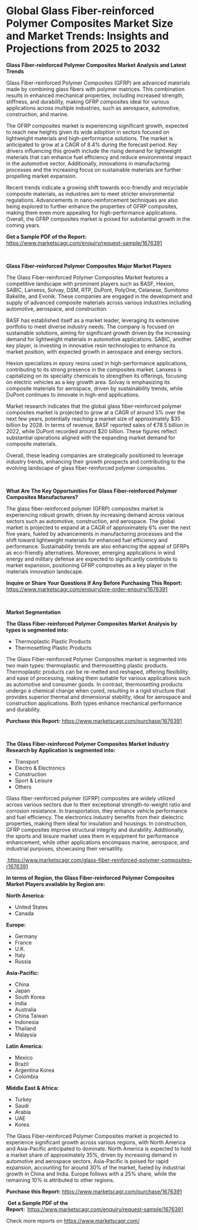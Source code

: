 <p><h1>Global Glass Fiber-reinforced Polymer Composites Market Size and Market Trends: Insights and Projections from 2025 to 2032</h1></p><p><strong>Glass Fiber-reinforced Polymer Composites Market Analysis and Latest Trends</strong></p>
<p><p>Glass Fiber-reinforced Polymer Composites (GFRP) are advanced materials made by combining glass fibers with polymer matrices. This combination results in enhanced mechanical properties, including increased strength, stiffness, and durability, making GFRP composites ideal for various applications across multiple industries, such as aerospace, automotive, construction, and marine.</p><p>The GFRP composites market is experiencing significant growth, expected to reach new heights given its wide adoption in sectors focused on lightweight materials and high-performance solutions. The market is anticipated to grow at a CAGR of 8.4% during the forecast period. Key drivers influencing this growth include the rising demand for lightweight materials that can enhance fuel efficiency and reduce environmental impact in the automotive sector. Additionally, innovations in manufacturing processes and the increasing focus on sustainable materials are further propelling market expansion.</p><p>Recent trends indicate a growing shift towards eco-friendly and recyclable composite materials, as industries aim to meet stricter environmental regulations. Advancements in nano-reinforcement techniques are also being explored to further enhance the properties of GFRP composites, making them even more appealing for high-performance applications. Overall, the GFRP composites market is poised for substantial growth in the coming years.</p></p>
<p><strong>Get a Sample PDF of the Report:&nbsp;</strong> <a href="https://www.marketscagr.com/enquiry/request-sample/1676391?utm_campaign=2461&utm_medium=2&utm_source=Github&utm_content=ia&utm_term=24032025&utm_id=glass-fiber-reinforced-polymer-composites">https://www.marketscagr.com/enquiry/request-sample/1676391</a></p>
<p>&nbsp;</p>
<p><strong>Glass Fiber-reinforced Polymer Composites Major Market Players</strong></p>
<p><p>The Glass Fiber-reinforced Polymer Composites Market features a competitive landscape with prominent players such as BASF, Hexion, SABIC, Lanxess, Solvay, DSM, RTP, DuPont, PolyOne, Celanese, Sumitomo Bakelite, and Evonik. These companies are engaged in the development and supply of advanced composite materials across various industries including automotive, aerospace, and construction.</p><p>BASF has established itself as a market leader, leveraging its extensive portfolio to meet diverse industry needs. The company is focused on sustainable solutions, aiming for significant growth driven by the increasing demand for lightweight materials in automotive applications. SABIC, another key player, is investing in innovative resin technologies to enhance its market position, with expected growth in aerospace and energy sectors.</p><p>Hexion specializes in epoxy resins used in high-performance applications, contributing to its strong presence in the composites market. Lanxess is capitalizing on its specialty chemicals to strengthen its offerings, focusing on electric vehicles as a key growth area. Solvay is emphasizing its composite materials for aerospace, driven by sustainability trends, while DuPont continues to innovate in high-end applications.</p><p>Market research indicates that the global glass fiber-reinforced polymer composites market is projected to grow at a CAGR of around 5% over the next few years, potentially reaching a market size of approximately $35 billion by 2028. In terms of revenue, BASF reported sales of €78.5 billion in 2022, while DuPont recorded around $20 billion. These figures reflect substantial operations aligned with the expanding market demand for composite materials.</p><p>Overall, these leading companies are strategically positioned to leverage industry trends, enhancing their growth prospects and contributing to the evolving landscape of glass fiber-reinforced polymer composites.</p></p>
<p>&nbsp;</p>
<p><strong>What Are The Key Opportunities For Glass Fiber-reinforced Polymer Composites Manufacturers?</strong></p>
<p><p>The glass fiber-reinforced polymer (GFRP) composites market is experiencing robust growth, driven by increasing demand across various sectors such as automotive, construction, and aerospace. The global market is projected to expand at a CAGR of approximately 6% over the next five years, fueled by advancements in manufacturing processes and the shift toward lightweight materials for enhanced fuel efficiency and performance. Sustainability trends are also enhancing the appeal of GFRPs as eco-friendly alternatives. Moreover, emerging applications in wind energy and military defense are expected to significantly contribute to market expansion, positioning GFRP composites as a key player in the materials innovation landscape.</p></p>
<p><strong>Inquire or Share Your Questions If Any Before Purchasing This Report:</strong> <a href="https://www.marketscagr.com/enquiry/pre-order-enquiry/1676391?utm_campaign=2461&utm_medium=2&utm_source=Github&utm_content=ia&utm_term=24032025&utm_id=glass-fiber-reinforced-polymer-composites">https://www.marketscagr.com/enquiry/pre-order-enquiry/1676391</a></p>
<p>&nbsp;</p>
<p><strong>Market Segmentation</strong></p>
<p><strong>The Glass Fiber-reinforced Polymer Composites Market Analysis by types is segmented into:</strong></p>
<p><ul><li>Thermoplastic Plastic Products</li><li>Thermosetting Plastic Products</li></ul></p>
<p><p>The Glass Fiber-reinforced Polymer Composites market is segmented into two main types: thermoplastic and thermosetting plastic products. Thermoplastic products can be re-melted and reshaped, offering flexibility and ease of processing, making them suitable for various applications such as automotive and consumer goods. In contrast, thermosetting products undergo a chemical change when cured, resulting in a rigid structure that provides superior thermal and dimensional stability, ideal for aerospace and construction applications. Both types enhance mechanical performance and durability.</p></p>
<p><strong>Purchase this Report:&nbsp;</strong><a href="https://www.marketscagr.com/purchase/1676391?utm_campaign=2461&utm_medium=2&utm_source=Github&utm_content=ia&utm_term=24032025&utm_id=glass-fiber-reinforced-polymer-composites">https://www.marketscagr.com/purchase/1676391</a></p>
<p>&nbsp;</p>
<p><strong>The Glass Fiber-reinforced Polymer Composites Market Industry Research by Application is segmented into:</strong></p>
<p><ul><li>Transport</li><li>Electro & Electronics</li><li>Construction</li><li>Sport & Leisure</li><li>Others</li></ul></p>
<p><p>Glass fiber-reinforced polymer (GFRP) composites are widely utilized across various sectors due to their exceptional strength-to-weight ratio and corrosion resistance. In transportation, they enhance vehicle performance and fuel efficiency. The electronics industry benefits from their dielectric properties, making them ideal for insulation and housings. In construction, GFRP composites improve structural integrity and durability. Additionally, the sports and leisure market uses them in equipment for performance enhancement, while other applications encompass marine, aerospace, and industrial purposes, showcasing their versatility.</p></p>
<p><a href="https://www.marketscagr.com/glass-fiber-reinforced-polymer-composites-r1676391?utm_campaign=2461&utm_medium=2&utm_source=Github&utm_content=ia&utm_term=24032025&utm_id=glass-fiber-reinforced-polymer-composites">&nbsp;https://www.marketscagr.com/glass-fiber-reinforced-polymer-composites-r1676391</a></p>
<p><strong>In terms of Region, the Glass Fiber-reinforced Polymer Composites Market Players available by Region are:</strong></p>
<p>
    <p> <strong> North America: </strong>
        <ul>
            <li>United States</li>
            <li>Canada</li>
        </ul>
        </p> 
    <p> <strong> Europe: </strong>
        <ul>
            <li>Germany</li>
            <li>France</li>
            <li>U.K.</li>
            <li>Italy</li>
            <li>Russia</li>
        </ul>
        </p> 
    <p> <strong> Asia-Pacific: </strong>
        <ul>
            <li>China</li>
            <li>Japan</li>
            <li>South Korea</li>
            <li>India</li>
            <li>Australia</li>
            <li>China Taiwan</li>
            <li>Indonesia</li>
            <li>Thailand</li>
            <li>Malaysia</li>
        </ul>
        </p> 
    <p> <strong> Latin America: </strong>
        <ul>
            <li>Mexico</li>
            <li>Brazil</li>
            <li>Argentina Korea</li>
            <li>Colombia</li>
        </ul>
        </p> 
    <p> <strong> Middle East & Africa: </strong>
        <ul>
            <li>Turkey</li>
            <li>Saudi</li>
            <li>Arabia</li>
            <li>UAE</li>
            <li>Korea</li>
        </ul>
    </p>
    </p>
<p><p>The Glass Fiber-reinforced Polymer Composites market is projected to experience significant growth across various regions, with North America and Asia-Pacific anticipated to dominate. North America is expected to hold a market share of approximately 35%, driven by increasing demand in automotive and aerospace sectors. Asia-Pacific is poised for rapid expansion, accounting for around 30% of the market, fueled by industrial growth in China and India. Europe follows with a 25% share, while the remaining 10% is attributed to other regions.</p></p>
<p><strong>Purchase this Report: </strong><a href="https://www.marketscagr.com/purchase/1676391?utm_campaign=2461&utm_medium=2&utm_source=Github&utm_content=ia&utm_term=24032025&utm_id=glass-fiber-reinforced-polymer-composites">https://www.marketscagr.com/purchase/1676391</a></p>
<p>&nbsp;<strong>Get a Sample PDF of the Report:&nbsp;&nbsp;</strong><a href="https://www.marketscagr.com/enquiry/request-sample/1676391?utm_campaign=2461&utm_medium=2&utm_source=Github&utm_content=ia&utm_term=24032025&utm_id=glass-fiber-reinforced-polymer-composites">https://www.marketscagr.com/enquiry/request-sample/1676391</a></p>
<p><strong></strong></p>
<p>Check more reports on <a href="https://www.marketscagr.com/?utm_campaign=2461&utm_medium=2&utm_source=Github&utm_content=ia&utm_term=24032025&utm_id=glass-fiber-reinforced-polymer-composites">https://www.marketscagr.com/</a></p>